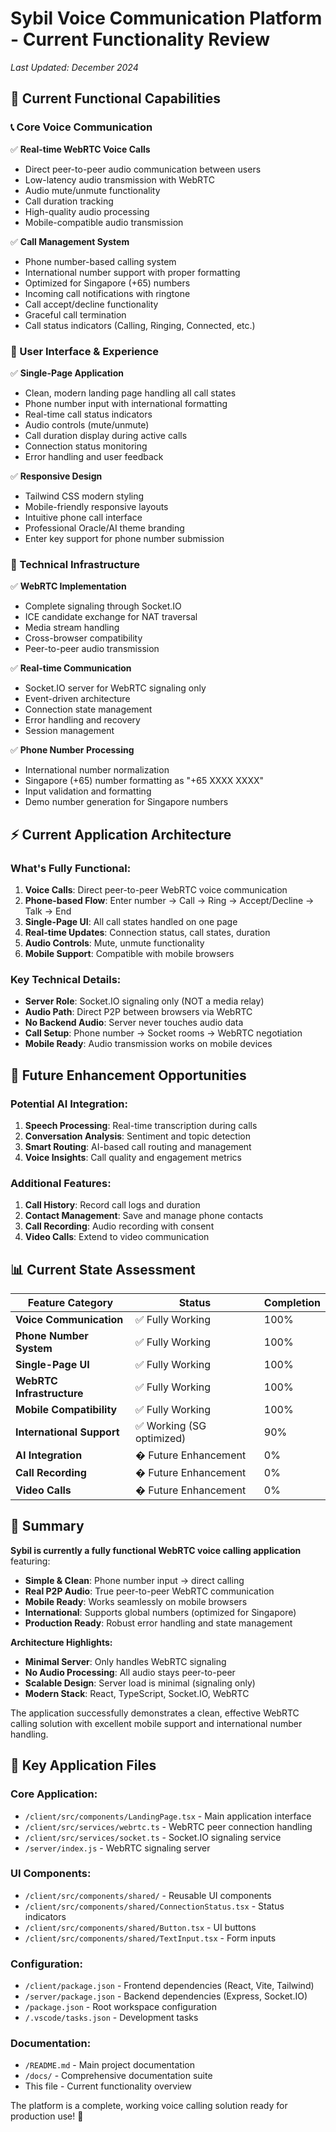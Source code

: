 # Sybil Voice Communication Platform - Current Functionality Review

*Last Updated: December 2024*

## **🎯 Current Functional Capabilities**

### **📞 Core Voice Communication**
✅ **Real-time WebRTC Voice Calls**
- Direct peer-to-peer audio communication between users
- Low-latency audio transmission with WebRTC
- Audio mute/unmute functionality
- Call duration tracking
- High-quality audio processing
- Mobile-compatible audio transmission

✅ **Call Management System**
- Phone number-based calling system
- International number support with proper formatting
- Optimized for Singapore (+65) numbers
- Incoming call notifications with ringtone
- Call accept/decline functionality
- Graceful call termination
- Call status indicators (Calling, Ringing, Connected, etc.)

### **👥 User Interface & Experience**
✅ **Single-Page Application**
- Clean, modern landing page handling all call states
- Phone number input with international formatting
- Real-time call status indicators
- Audio controls (mute/unmute)
- Call duration display during active calls
- Connection status monitoring
- Error handling and user feedback

✅ **Responsive Design**
- Tailwind CSS modern styling
- Mobile-friendly responsive layouts
- Intuitive phone call interface
- Professional Oracle/AI theme branding
- Enter key support for phone number submission

### **🔧 Technical Infrastructure**

✅ **WebRTC Implementation**
- Complete signaling through Socket.IO
- ICE candidate exchange for NAT traversal
- Media stream handling
- Cross-browser compatibility
- Peer-to-peer audio transmission

✅ **Real-time Communication**
- Socket.IO server for WebRTC signaling only
- Event-driven architecture
- Connection state management
- Error handling and recovery
- Session management

✅ **Phone Number Processing**
- International number normalization
- Singapore (+65) number formatting as "+65 XXXX XXXX"
- Input validation and formatting
- Demo number generation for Singapore numbers

## **⚡ Current Application Architecture**

### **What's Fully Functional:**

1. **Voice Calls**: Direct peer-to-peer WebRTC voice communication
2. **Phone-based Flow**: Enter number → Call → Ring → Accept/Decline → Talk → End
3. **Single-Page UI**: All call states handled on one page
4. **Real-time Updates**: Connection status, call states, duration
5. **Audio Controls**: Mute, unmute functionality
6. **Mobile Support**: Compatible with mobile browsers

### **Key Technical Details:**

- **Server Role**: Socket.IO signaling only (NOT a media relay)
- **Audio Path**: Direct P2P between browsers via WebRTC
- **No Backend Audio**: Server never touches audio data
- **Call Setup**: Phone number → Socket rooms → WebRTC negotiation
- **Mobile Ready**: Audio transmission works on mobile devices

## **🚧 Future Enhancement Opportunities**

### **Potential AI Integration:**
1. **Speech Processing**: Real-time transcription during calls
2. **Conversation Analysis**: Sentiment and topic detection
3. **Smart Routing**: AI-based call routing and management
4. **Voice Insights**: Call quality and engagement metrics

### **Additional Features:**
1. **Call History**: Record call logs and duration
2. **Contact Management**: Save and manage phone contacts
3. **Call Recording**: Audio recording with consent
4. **Video Calls**: Extend to video communication

## **📊 Current State Assessment**

| Feature Category | Status | Completion |
|-----------------|--------|------------|
| **Voice Communication** | ✅ Fully Working | 100% |
| **Phone Number System** | ✅ Fully Working | 100% |
| **Single-Page UI** | ✅ Fully Working | 100% |
| **WebRTC Infrastructure** | ✅ Fully Working | 100% |
| **Mobile Compatibility** | ✅ Fully Working | 100% |
| **International Support** | ✅ Working (SG optimized) | 90% |
| **AI Integration** | � Future Enhancement | 0% |
| **Call Recording** | � Future Enhancement | 0% |
| **Video Calls** | � Future Enhancement | 0% |

## **🎯 Summary**

**Sybil is currently a fully functional WebRTC voice calling application** featuring:

- **Simple & Clean**: Phone number input → direct calling
- **Real P2P Audio**: True peer-to-peer WebRTC communication
- **Mobile Ready**: Works seamlessly on mobile browsers
- **International**: Supports global numbers (optimized for Singapore)
- **Production Ready**: Robust error handling and state management

**Architecture Highlights:**
- **Minimal Server**: Only handles WebRTC signaling
- **No Audio Processing**: All audio stays peer-to-peer
- **Scalable Design**: Server load is minimal (signaling only)
- **Modern Stack**: React, TypeScript, Socket.IO, WebRTC

The application successfully demonstrates a clean, effective WebRTC calling solution with excellent mobile support and international number handling.

## **📁 Key Application Files**

### **Core Application:**
- `/client/src/components/LandingPage.tsx` - Main application interface
- `/client/src/services/webrtc.ts` - WebRTC peer connection handling
- `/client/src/services/socket.ts` - Socket.IO signaling service
- `/server/index.js` - WebRTC signaling server

### **UI Components:**
- `/client/src/components/shared/` - Reusable UI components
- `/client/src/components/shared/ConnectionStatus.tsx` - Status indicators
- `/client/src/components/shared/Button.tsx` - UI buttons
- `/client/src/components/shared/TextInput.tsx` - Form inputs

### **Configuration:**
- `/client/package.json` - Frontend dependencies (React, Vite, Tailwind)
- `/server/package.json` - Backend dependencies (Express, Socket.IO)
- `/package.json` - Root workspace configuration
- `/.vscode/tasks.json` - Development tasks

### **Documentation:**
- `/README.md` - Main project documentation
- `/docs/` - Comprehensive documentation suite
- This file - Current functionality overview

The platform is a complete, working voice calling solution ready for production use! 🚀
